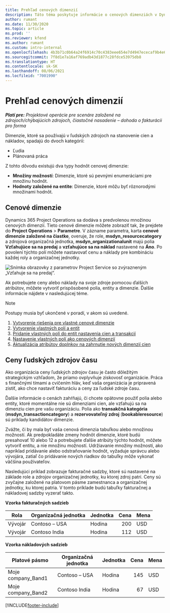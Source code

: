 ```yaml
---
title: Prehľad cenových dimenzií
description: Táto téma poskytuje informácie o cenových dimenziách v Dynamics 365 Project Operations.
author: rumant
ms.date: 11/30/2020
ms.topic: article
ms.prod: ''
ms.reviewer: kfend
ms.author: rumant
ms.custom: intro-internal
ms.openlocfilehash: 4b3b71c0b64a24f6914c70c4383eee654e7d4947ececaf9b4e6394f45a081a4c
ms.sourcegitcommit: 7f8d1e7a16af769adb43d1877c28fdce53975db8
ms.translationtype: HT
ms.contentlocale: sk-SK
ms.lasthandoff: 08/06/2021
ms.locfileid: "7001990"
---
```

# <a name="pricing-dimensions-overview"></a>Prehľad cenových dimenzií

_**Platí pre:** Projektové operácie pre scenáre založené na zdrojoch/chýbajúcich zdrojoch, čiastočné nasadenie – dohoda o fakturácii pro forma_

Dimenzie, ktoré sa používajú v ľudských zdrojoch na stanovenie cien a nákladov, spadajú do dvoch kategórií:

- Ľudia
- Plánovaná práca

Z tohto dôvodu existujú dva typy hodnôt cenovej dimenzie:

- **Množiny možností**: Dimenzie, ktoré sú pevnými enumeráciami pre množinu hodnôt.
- **Hodnoty založené na entite**: Dimenzie, ktoré môžu byť rôznorodými množinami hodnôt.

## <a name="pricing-dimensions"></a>Cenové dimenzie

Dynamics 365 Project Operations sa dodáva s predvolenou množinou cenových dimenzií. Tieto cenové dimenzie môžete zobraziť tak, že prejdete do **Project Operations** > **Parametre**. V zázname parametra, karta **cenové dimenzie založené na čiastke**, overuje, že role, **msdyn_resourcecategory** a zdrojová organizačná jednotka, **msdyn_organizationalunit** majú polia **Vzťahujúce sa na predaj** a **vzťahujúce sa na náklad** nastavené na **Áno**. Po povolení týchto polí môžete nastavovať cenu a náklady pre kombináciu každej roly a organizačnej jednotky.

![Snímka obrazovky z parametrov Project Service so zvýrazneným „Vzťahuje sa na predaj“.](media/PS-OOB-parameters.png)

Ak potrebujete ceny alebo náklady na svoje zdroje pomocou ďalších atribútov, môžete vytvoriť prispôsobené polia, entity a dimenzie. Ďalšie informácie nájdete v nasledujúcej téme. 
  
  > [!NOTE]
  > Postupy musia byť ukončené v poradí, v akom sú uvedené.

1. [Vytvorenie riešenia pre vlastné cenové dimenzie](../sales/create-solution-custompd.md)
2. [Vytvorenie vlastných polí a entít](create-custom-fields-entities-pricing-dimensions.md)
3. [Pridanie vlastných polí do entít nastavenia cien a transakcií ](add-custom-fields-price-setup-transactional-entities.md)
4. [Nastavenie vlastných polí ako cenových dimenzií ](set-up-custom-fields-pricing-dimensions.md)
5. [Aktualizácia atribútov doplnkov na zahrnutie nových dimenzií cien](update-plugin-attributes-pd.md)


## <a name="pricing-human-resource-time"></a>Ceny ľudských zdrojov času
Ako organizácia ceny ľudských zdrojov času je často dôležitým strategickým vzhľadom, že priamo ovplyvňuje ziskovosť organizácie. Práca s finančnými tímami a cvičením hláv, keď vaša organizácia je pripravená zistiť, ako chce nastaviť fakturáciu a ceny za ľudské zdroje času.

Ďalšie informácie o cenách zahŕňajú, či chcete opätovne použiť polia alebo entity, ktoré momentálne nie sú dimenziami cien, ale vzťahujú sa na dimenziu cien pre vašu organizáciu. Polia ako **transakčná kategória** (**msdyn_transactioncategory**) a **rezervovateľný zdroj** (**bookableresource**) sú príklady kandidátov dimenzie. 

Zvážte, či by mala byť vaša cenová dimenzia tabuľkou alebo množinou možností. Ak predpokladáte zmeny hodnôt dimenzie, ktoré budú presahovať 10 alebo 12 a potrebujete ďalšie atribúty týchto hodnôt, môžete vytvoriť entitu, a nie množinu možností. Udržiavanie množiny možností, ako napríklad pridávanie alebo odstraňovanie hodnôt, vyžaduje správcu alebo vývojára, zatiaľ čo pridávanie nových riadkov do tabuľky môže vykonať väčšina používateľov.

Nasledujúci príklad zobrazuje fakturačné sadzby, ktoré sú nastavené na základe role a zdrojov organizačnej jednotky, ku ktorej zdroj patrí. Ceny sú zvyčajne založené na platovom pásme zamestnanca a organizačnej jednotky, ku ktorej patria. V tomto príklade budú tabuľky fakturačnej a nákladovej sadzby vyzerať takto.

**Vzorka fakturačných sadzieb**

| Rola        | Organizačná jednotka    |Jednotka      |Cena      |Mena  |
| ------------|-------------|----------|----------:|----------|
| Vývojár   | Contoso – USA  |Hodina | 200|USD     |
| Vývojár   | Contoso India |Hodina|   112|USD     |


**Vzorka nákladových sadzieb**

| Platové pásmo     | Organizačná jednotka    |Jednotka      |Cena      |Mena  |
| ----------------|-------------|----------|----------:|----------|
| Moje company_Band1 | Contoso – USA  |Hodina | 145|USD     |
| Moje company_Band2 | Contoso India |Hodina|   67|USD     |


[!INCLUDE[footer-include](../includes/footer-banner.md)]